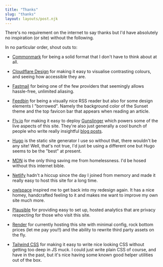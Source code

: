 ```yaml
---
title: "Thanks"
slug: "thanks"
layout: layouts/post.njk
---
```


There's no requirement on the internet to say thanks but I'd have absolutely no inspiration (or site) without the following.

In no particular order, shout outs to:

* [Commonmark](https://commonmark.org) for being a solid format that I don't have to think about at all.

* [Cloudflare Design](https://cloudflare.design/color) for making it easy to visualise contrasting colours, and seeing how accessible they are.

* [Fastmail](https://fastmail.com) for being one of the few providers that seemingly allows hassle-free, unlimited aliasing.

* [Feedbin](https://feedbin.com) for being a visually nice RSS reader but also for some design elements I "borrowed". Namely the background color of the Sunset theme and the top favicon bar that appears when reading an article.

* [Fly.io](https://fly.io) for making it easy to deploy [Gunslinger](https://github.com/marcus-crane/gunslinger) which powers some of the live aspects of this site. They're also just generally a cool bunch of people who write really insightful [blog posts](https://fly.io/blog/).

* [Hugo](https://gohugo.io) is the static site generator I use so without that, there wouldn't be any site! Well, that's not true, I'd just be using a different one but Hugo seems to be the "best" at present.

* [MDN](https://developer.mozilla.org/en-US/) is the only thing saving me from homelessness. I'd be hosed without this internet bible.

* [Netlify](https://www.netlify.com/) hadn't a hiccup since the day I joined from memory and made it really easy to host this site for a long time.

* [owlspace](https://owlspace.xyz) inspired me to get back into my redesign again. It has a nice homey, handcrafted feeling to it and makes me want to improve my own site much more.

* [Plausible](https://plausible.io) for providing easy to set up, hosted analytics that are privacy respecting for those who visit this site.

* [Render](https://render.com/) for currently hosting this site with minimal config, rock bottom prices (let me pay you!!) and the ability to rewrite third party assets on the fly.

* [Tailwind CSS](https://tailwindcss.com/) for making it easy to write nice looking CSS without getting too deep in JS muck. I could just write plain CSS of course, and have in the past, but it's nice having some known good helper utilities out of the box.